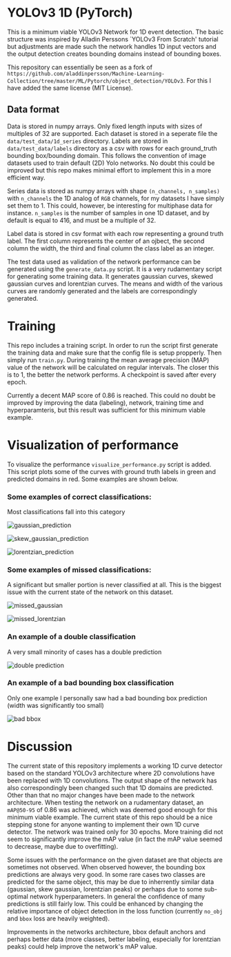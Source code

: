 # YOLOv3 1D (PyTorch)
This is a minimum viable YOLOv3 Network for 1D event detection. The basic structure was inspired by Alladin Perssons `YOLOv3 From Scratch' tutorial but adjustments are made such the network handles 1D input vectors and the output detection creates bounding domains instead of bounding boxes.

This repository can essentially be seen as a fork of `https://github.com/aladdinpersson/Machine-Learning-Collection/tree/master/ML/Pytorch/object_detection/YOLOv3`. For this I have added the same license (MIT License).

## Data format
Data is stored in numpy arrays. Only fixed length inputs with sizes of multiples of 32 are supported. Each dataset is stored in a seperate file the `data/test_data/1d_series` directory. Labels are stored in `data/test_data/labels` directory as a csv with rows for each ground_truth bounding box/bounding domain. This follows the convention of image datasets used to train default (2D) Yolo networks. No doubt this could be improved but this repo makes minimal effort to implement this in a more efficient way.

Series data is stored as numpy arrays with shape `(n_channels, n_samples)` with `n_channels` the 1D analog of `RGB` channels, for my datasets I have simply set them to 1. This could, however, be interesting for multiphase data for instance. `n_samples` is the number of samples in one 1D dataset, and by default is equal to 416, and must be a multiple of 32.

Label data is stored in csv format with each row representing a ground truth label.
The first column represents the center of an ojbect, the second column the width, the third and final column the class label as an integer.

The test data used as validation of the network performance can be generated using the `generate_data.py` script. It is a very rudamentary script for generating some training data. It generates gaussian curves, skewed gaussian curves and lorentzian curves. The means and width of the various curves are randomly generated and the labels are correspondingly generated.

# Training
This repo includes a training script. In order to run the script first generate the training data and make sure that the config file is setup propperly. Then simply run `train.py`. During training the mean average precision (MAP) value of the network will be calculated on regular intervals. The closer this is to 1, the better the network performs. A checkpoint is saved after every epoch.

Currently a decent MAP score of 0.86 is reached. This could no doubt be improved by improving the data (labeling), network, training time and hyperparamteris, but this result was sufficient for this minimum viable example.

# Visualization of performance
To visualize the performance `visualize_performance.py` script is added. This script
plots some of the curves with ground truth labels in green and predicted domains in red. Some examples are shown below.

### Some examples of correct classifications:

Most classifications fall into this category

![gaussian_prediction](figures/gaussian_detection.png)

![skew_gaussian_prediction](figures/skew_gaussian_detection.png)

![lorentzian_prediction](figures/lorentzian_detection.png)

### Some examples of missed classifications:

A significant but smaller portion is never classified at all. This is the biggest
issue with the current state of the network on this dataset.

![missed_gaussian](figures/missed_gaussian.png)

![missed_lorentzian](figures/missed_lorentzian.png)

### An example of a double classification

A very small minority of cases has a double prediction

![double prediction](figures/double_prediction.png)

### An example of a bad bounding box classification

Only one example I personally saw had a bad bounding box prediction (width was significantly too small)

![bad bbox](figures/rare_bad_bbox.png)


# Discussion
The current state of this repository implements a working 1D curve detector based on
the standard YOLOv3 architecture where 2D convolutions have been replaced with 1D convolutions. The output shape of the network has also correspondingly been changed such that 1D domains are predicted. Other than that no major changes have been made to the network architecture. When testing the network on a rudamentary dataset, an `mAP@50-95` of 0.86 was achieved, which was deemed good enough for this minimum viable example. The current state of this repo should be a nice stepping stone for anyone wanting to implement their own 1D curve detector. The network was trained only for 30 epochs. More training did not seem to significantly improve the mAP value (in fact the mAP value seemed to decrease, maybe due to overfitting).

Some issues with the performance on the given dataset are that objects are sometimes not observed. When observed however, the bounding box predictions are always very good. In some rare cases two classes are predicted for the same object, this may be due to inherrently similar data (gaussian, skew gaussian, lorentzian peaks) or perhaps due to some sub-optimal network hyperparameters. In general the confidence of many predictions is still fairly low. This could be enhanced by changing the relative importance of object detection in the loss function (currently `no_obj` and `bbox` loss are heavily weighted).

Improvements in the networks architecture, bbox default anchors and perhaps better data (more classes, better labeling, especially for lorentzian peaks) could help improve the network's mAP value.
